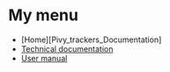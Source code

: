 # My menu
* [Home][Pivy_trackers_Documentation]
* [Technical documentation][techdocs]
* [User manual][usermanual]

[home]: https://github.com/myproject/wiki/Home
[techdocs]: https://github.com/myproject/wiki/Technical-documentation
[usermanual]: https://github.com/myproject/wiki/User-manual